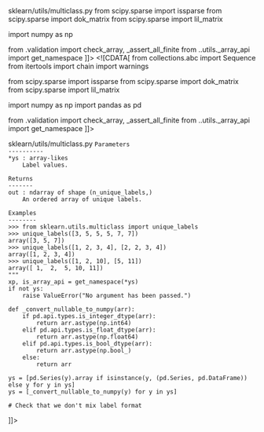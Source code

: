 <change>
<file change-number-for-this-file="1">sklearn/utils/multiclass.py</file>
<original line-count="22" no-ellipsis="true"><![CDATA[
from collections.abc import Sequence
from itertools import chain
import warnings

from scipy.sparse import issparse
from scipy.sparse import dok_matrix
from scipy.sparse import lil_matrix

import numpy as np

from .validation import check_array, _assert_all_finite
from ..utils._array_api import get_namespace
]]></original>
<modified no-ellipsis="true"><![CDATA[
from collections.abc import Sequence
from itertools import chain
import warnings

from scipy.sparse import issparse
from scipy.sparse import dok_matrix
from scipy.sparse import lil_matrix

import numpy as np
import pandas as pd

from .validation import check_array, _assert_all_finite
from ..utils._array_api import get_namespace
]]></modified>
</change>

<change>
<file change-number-for-this-file="2">sklearn/utils/multiclass.py</file>
<original line-count="22" no-ellipsis="true"><![CDATA[
    """Extract an ordered array of unique labels.
]]></original>
<modified no-ellipsis="true"><![CDATA[
    """Extract an ordered array of unique labels.

    Parameters
    ----------
    *ys : array-likes
        Label values.

    Returns
    -------
    out : ndarray of shape (n_unique_labels,)
        An ordered array of unique labels.

    Examples
    --------
    >>> from sklearn.utils.multiclass import unique_labels
    >>> unique_labels([3, 5, 5, 5, 7, 7])
    array([3, 5, 7])
    >>> unique_labels([1, 2, 3, 4], [2, 2, 3, 4])
    array([1, 2, 3, 4])
    >>> unique_labels([1, 2, 10], [5, 11])
    array([ 1,  2,  5, 10, 11])
    """
    xp, is_array_api = get_namespace(*ys)
    if not ys:
        raise ValueError("No argument has been passed.")

    def _convert_nullable_to_numpy(arr):
        if pd.api.types.is_integer_dtype(arr):
            return arr.astype(np.int64)
        elif pd.api.types.is_float_dtype(arr):
            return arr.astype(np.float64)
        elif pd.api.types.is_bool_dtype(arr):
            return arr.astype(np.bool_)
        else:
            return arr

    ys = [pd.Series(y).array if isinstance(y, (pd.Series, pd.DataFrame)) else y for y in ys]
    ys = [_convert_nullable_to_numpy(y) for y in ys]

    # Check that we don't mix label format
]]></modified>
</change>

